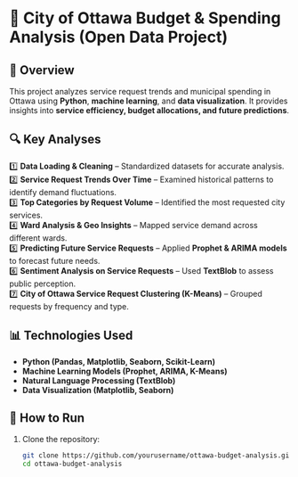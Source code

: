 # 📌 City of Ottawa Budget & Spending Analysis (Open Data Project)

## 🎯 **Overview**
This project analyzes service request trends and municipal spending in Ottawa using **Python**, **machine learning**, and **data visualization**. It provides insights into **service efficiency, budget allocations, and future predictions**.

## 🔍 **Key Analyses**
1️⃣ **Data Loading & Cleaning** – Standardized datasets for accurate analysis.  
2️⃣ **Service Request Trends Over Time** – Examined historical patterns to identify demand fluctuations.  
3️⃣ **Top Categories by Request Volume** – Identified the most requested city services.  
4️⃣ **Ward Analysis & Geo Insights** – Mapped service demand across different wards.  
5️⃣ **Predicting Future Service Requests** – Applied **Prophet & ARIMA models** to forecast future needs.  
6️⃣ **Sentiment Analysis on Service Requests** – Used **TextBlob** to assess public perception.  
7️⃣ **City of Ottawa Service Request Clustering (K-Means)** – Grouped requests by frequency and type.  

## 📊 **Technologies Used**
- **Python (Pandas, Matplotlib, Seaborn, Scikit-Learn)**
- **Machine Learning Models (Prophet, ARIMA, K-Means)**
- **Natural Language Processing (TextBlob)**
- **Data Visualization (Matplotlib, Seaborn)**

## 🚀 **How to Run**
1. Clone the repository:
   ```bash
   git clone https://github.com/yourusername/ottawa-budget-analysis.git
   cd ottawa-budget-analysis
